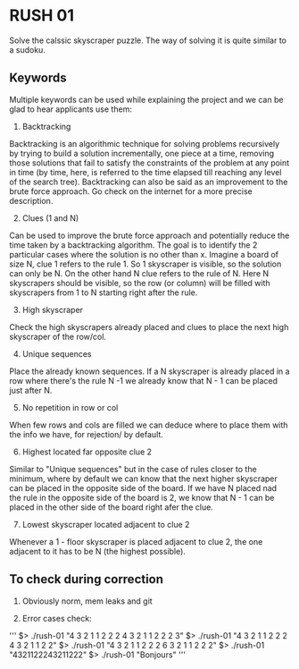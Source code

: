 # RUSH 01

Solve the calssic skyscraper puzzle. The way of solving it is quite similar to a sudoku.

## Keywords

Multiple keywords can be used while explaining the project and we can be glad to hear applicants use them:

1. Backtracking

Backtracking is an algorithmic technique for solving problems recursively by trying to build a solution incrementally, one piece at a time, removing those solutions that fail to satisfy the constraints of the problem at any point in time (by time, here, is referred to the time elapsed till reaching any level of the search tree).  Backtracking can also be said as an improvement to the brute force approach. Go check on the internet for a more precise description.

2. Clues (1 and N)

Can be used to improve the brute force approach and potentially reduce the time taken by a backtracking algorithm. The goal is to identify the 2 particular cases where the solution is no other than x. Imagine a board of size N, clue 1 refers to the rule 1. So 1 skyscraper is visible, so the solution can only be N. On the other hand N clue refers to the rule of N.  Here N skyscrapers should be visible, so the row (or column) will be filled with skyscrapers from 1 to N starting right after the rule.

3. High skyscraper

Check the high skyscrapers already placed and clues to place the next high skyscraper of the row/col.

4. Unique sequences

Place the already known sequences. If a N skyscraper is already placed in a row where there's the rule N -1 we already know that N - 1 can be placed just after N.

5. No repetition in row or col

When few rows and cols are filled we can deduce where to place them with the info we have, for rejection/ by default.

6. Highest located far opposite clue 2

Similar to "Unique sequences" but in the case of rules closer to the minimum, where by default we can know that the next higher skyscraper can be placed in the opposite side of the board. If we have N placed nad the rule in the opposite side of the board is 2, we know that N - 1 can be placed in the other side of the board right afer the clue.

7. Lowest skyscraper located adjacent to clue 2

Whenever a 1 - floor skyscraper is placed adjacent to clue 2, the one adjacent to it has to be N (the highest possible).

## To check during correction

1. Obviously norm, mem leaks and git

2. Error cases check:

'''
				$> ./rush-01 "4 3 2 1 1 2 2 2 4 3 2 1 1 2 2 2 3"
				$> ./rush-01 "4 3 2 1 1 2 2 2 4 3 2 1 1 2 2"
				$> ./rush-01 "4 3 2 1 1 2 2 2 6 3 2 1 1 2 2 2"
				$> ./rush-01 "4321122243211222"
				$> ./rush-01 "Bonjours"
'''

